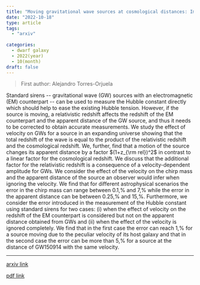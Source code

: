 ```yaml
---
title: "Moving gravitational wave sources at cosmological distances: Impact on the measurement of the Hubble constant"
date: "2022-10-18"
type: article
tags:
  - "arxiv"
  
categories:
  - dwarf galaxy
  - 2022(year)
  - 10(month)
draft: false
---
```

> First author: Alejandro Torres-Orjuela

 Standard sirens -- gravitational wave (GW) sources with an electromagnetic
(EM) counterpart -- can be used to measure the Hubble constant directly which
should help to ease the existing Hubble tension. However, if the source is
moving, a relativistic redshift affects the redshift of the EM counterpart and
the apparent distance of the GW source, and thus it needs to be corrected to
obtain accurate measurements. We study the effect of velocity on GWs for a
source in an expanding universe showing that the total redshift of the wave is
equal to the product of the relativistic redshift and the cosmological
redshift. We, further, find that a motion of the source changes its apparent
distance by a factor $(1+z_{\rm rel})^2$ in contrast to a linear factor for the
cosmological redshift. We discuss that the additional factor for the
relativistic redshift is a consequence of a velocity-dependent amplitude for
GWs. We consider the effect of the velocity on the chirp mass and the apparent
distance of the source an observer would infer when ignoring the velocity. We
find that for different astrophysical scenarios the error in the chirp mass can
range between 0.1\,\% and 7\,\% while the error in the apparent distance can be
between 0.25\,\% and 15\,\%. Furthermore, we consider the error introduced in
the measurement of the Hubble constant using standard sirens for two cases: (i)
when the effect of velocity on the redshift of the EM counterpart is considered
but not on the apparent distance obtained from GWs and (ii) when the effect of
the velocity is ignored completely. We find that in the first case the error
can reach 1\,\% for a source moving due to the peculiar velocity of its host
galaxy and that in the second case the error can be more than 5\,\% for a
source at the distance of GW150914 with the same velocity.

---
[arxiv link](http://arxiv.org/abs/2210.09737v1)

[pdf link](http://arxiv.org/pdf/2210.09737v1)